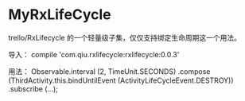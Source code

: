 # MyRxLifeCycle
trello/RxLifecycle 的一个轻量级子集，仅仅支持绑定生命周期这一个用法。

导入：
compile 'com.qiu.rxlifecycle:rxlifecycle:0.0.3'

用法：
Observable.interval (2, TimeUnit.SECONDS)
.compose (ThirdActivity.this.<Long>bindUntilEvent (ActivityLifeCycleEvent.DESTROY))
.subscribe (...);
